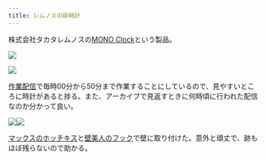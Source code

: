 ```yaml
---
title: レムノスの掛時計
---
```

株式会社タカタレムノスの[MONO Clock](https://www.amazon.co.jp/dp/B004UIT8BK)という製品。

![](https://lh3.googleusercontent.com/YKwzZf2P2waLbFj_EyWuPEsnhJ3mE3B9ZKgx41LbbXbBJEadDFGy__S7cvlovqdlQAKDTUHrI53njSzCKtw984n-fhirK82MhY3rVu1hb_tYmGWced9dXhnAD8jxFIdUUT5mAJQpdmgarXOEiVbuvA)

![](https://lh5.googleusercontent.com/uZpeqmADFTWoCUtiIS6Y91kIC7FyMswfKz8Ezi-tUJ3hTf2QGJ7IchGl_7a-IVEcE83rRryIJkBgwxxbpqGc-NQi0z5uuiwi5osB_TDDSbiNjOO1t3keRihg_c6HND2tKHNgl7aoJPMDN14jCl7yaA)

[作業配信](https://www.youtube.com/channel/UC5s-KpSDGzxWPWNv94PnJHw)で毎時00分から50分まで作業することにしているので、見やすいところに時計があると捗る。また、アーカイブで見返すときに何時頃に行われた配信なのか分かって良い。

![](https://lh5.googleusercontent.com/aeEuWwyybaCbCTNcr7CPTEJAan5SPytM7v3HAQiaM8G7pu6teBEOqNedtqAIhHfM__-gzqaYYoNNxpsJSTJkrSsIJwsmNPgZR_de-Ho0VyKWxsSzhwDD8_KNDecGNC-Kp8v4LCmnDmYTkAYSnKxP2g)![](https://lh4.googleusercontent.com/GjTH3m04YIk3YYA8Kineib1UtUlRusOytAsnvTAva_ZeDHpL6_XgB_UpfiJ8kFtBfRASxzv5956alOgazy3pBcJr85bsYxlwq4oIoA6LjwFh4YGpANIa1bMh5oiM9CKSZWeN4QhfKSEvDZ_QWm4l5w)

[マックスのホッチキス](https://www.amazon.co.jp/dp/B000O9WRWG)と[壁美人のフック](https://www.amazon.co.jp/dp/B00CU78TDG)で壁に取り付けた。意外と頑丈で、跡もほぼ残らないので助かる。
